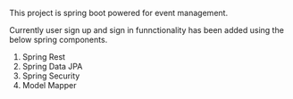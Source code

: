 This project is spring boot powered for event management.

Currently user sign up and sign in funnctionality has been added using the below spring components.
1. Spring Rest
2. Spring Data JPA
3. Spring Security
4. Model Mapper
   
